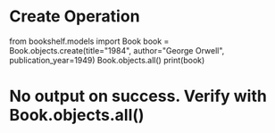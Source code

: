 # Create Operation

from bookshelf.models import Book
book = Book.objects.create(title="1984", author="George Orwell", publication_year=1949)
Book.objects.all()
print(book)


# No output on success. Verify with Book.objects.all()